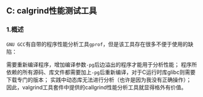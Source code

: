 ## C: calgrind性能测试工具

### 1.概述

`GNU GCC`有自带的程序性能分析工具`gprof`，但是该工具存在很多不便于使用的缺陷：

需要重新编译程序，增加编译参数`-pg`后边溢出的程序才能用于分析性能；
程序所依赖的所有源码、库文件都需要加上`-pg`后重新编译，对于C运行时库glibc则需要下载专门的版本；
实践中动态库无法进行分析（也许是因为我没有正确操作）；
因此，valgrind工具套件中提供的callgrind性能分析工具就显得格外有价值。